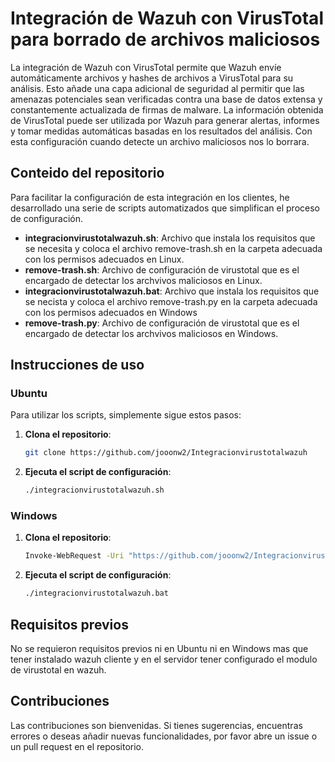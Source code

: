 # Integración de Wazuh con VirusTotal para borrado de archivos maliciosos

La integración de Wazuh con VirusTotal permite que Wazuh envíe automáticamente archivos y hashes de archivos a VirusTotal para su análisis. Esto añade una capa adicional de seguridad al permitir que las amenazas potenciales sean verificadas contra una base de datos extensa y constantemente actualizada de firmas de malware. La información obtenida de VirusTotal puede ser utilizada por Wazuh para generar alertas, informes y tomar medidas automáticas basadas en los resultados del análisis. Con esta configuración cuando detecte un archivo maliciosos nos lo borrara.

## Conteido del repositorio

Para facilitar la configuración de esta integración en los clientes, he desarrollado una serie de scripts automatizados que simplifican el proceso de configuración. 
- **integracionvirustotalwazuh.sh**: Archivo que instala los requisitos que se necesita y coloca el archivo remove-trash.sh en la carpeta adecuada con los permisos adecuados en Linux.
- **remove-trash.sh**: Archivo de configuración de virustotal que es el encargado de detectar los archvivos maliciosos en Linux.
- **integracionvirustotalwazuh.bat**: Archivo que instala los requisitos que se necista y coloca el archivo remove-trash.py en la carpeta adecuada con los permisos adecuados en Windows
- **remove-trash.py**: Archivo de configuración de virustotal que es el encargado de detectar los archvivos maliciosos en Windows.
## Instrucciones de uso
### Ubuntu

Para utilizar los scripts, simplemente sigue estos pasos:

1. **Clona el repositorio**:
    ```bash
    git clone https://github.com/jooonw2/Integracionvirustotalwazuh
    ```
2. **Ejecuta el script de configuración**:
    ```bash
    ./integracionvirustotalwazuh.sh
    ```
### Windows

1. **Clona el repositorio**:
    ```bash
    Invoke-WebRequest -Uri "https://github.com/jooonw2/Integracionvirustotalwazuh.git" -OutFile "Integracionvirustotalwazuh"
    ```
2. **Ejecuta el script de configuración**:
    ```bash
    ./integracionvirustotalwazuh.bat
    ```
## Requisitos previos
No se requieron requisitos previos ni en Ubuntu ni en Windows mas que tener instalado wazuh cliente y en el servidor tener configurado el modulo de virustotal en wazuh.
## Contribuciones

Las contribuciones son bienvenidas. Si tienes sugerencias, encuentras errores o deseas añadir nuevas funcionalidades, por favor abre un issue o un pull request en el repositorio.
